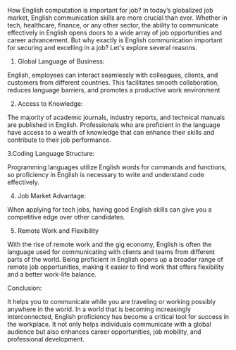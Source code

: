 How English computation is important for job?
In today’s globalized job market, English communication skills are more crucial than ever. Whether in tech, healthcare, finance, or any other sector, the ability to communicate effectively in English opens doors to a wide array of job opportunities and career advancement. But why exactly is English communication important for securing and excelling in a job? Let's explore several reasons.

1. Global Language of Business:

English, employees can interact seamlessly with colleagues, clients, and customers from different countries. This facilitates smooth collaboration, reduces language barriers, and promotes a productive work environment

2. Access to Knowledge:

The majority of academic journals, industry reports, and technical manuals are published in English. Professionals who are proficient in the language have access to a wealth of knowledge that can enhance their skills and contribute to their job performance.

3.Coding Language Structure:

Programming languages utilize English words for commands and functions, so proficiency in English is necessary to write and understand code effectively.

4. Job Market Advantage:

When applying for tech jobs, having good English skills can give you a competitive edge over other candidates.

5. Remote Work and Flexibility

With the rise of remote work and the gig economy, English is often the language used for communicating with clients and teams from different parts of the world. Being proficient in English opens up a broader range of remote job opportunities, making it easier to find work that offers flexibility and a better work-life balance.

Conclusion:

It helps you to communicate while you are traveling or working possibly anywhere in the world. In a world that is becoming increasingly interconnected, English proficiency has become a critical tool for success in the workplace. It not only helps individuals communicate with a global audience but also enhances career opportunities, job mobility, and professional development.
